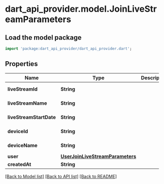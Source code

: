 # dart_api_provider.model.JoinLiveStreamParameters

## Load the model package
```dart
import 'package:dart_api_provider/dart_api_provider.dart';
```

## Properties
Name | Type | Description | Notes
------------ | ------------- | ------------- | -------------
**liveStreamId** | **String** |  | [default to '']
**liveStreamName** | **String** |  | [default to '']
**liveStreamStartDate** | **String** |  | [default to '']
**deviceId** | **String** |  | [default to '']
**deviceName** | **String** |  | [default to '']
**user** | [**UserJoinLiveStreamParameters**](UserJoinLiveStreamParameters.md) |  | 
**createdAt** | **String** |  | [optional] 

[[Back to Model list]](../README.md#documentation-for-models) [[Back to API list]](../README.md#documentation-for-api-endpoints) [[Back to README]](../README.md)


